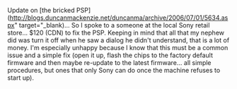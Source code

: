 Update on [the bricked PSP](http://blogs.duncanmackenzie.net/duncanma/archive/2006/07/01/5634.aspx" target="_blank)... So I spoke to a someone at the local Sony retail store... $120 (CDN) to fix the PSP. Keeping in mind that all that my nephew did was turn it off when he saw a dialog he didn't understand, that is a lot of money. I'm especially unhappy because I know that this must be a common issue and a simple fix (open it up, flash the chips to the factory default firmware and then maybe re-update to the latest firmware... all simple procedures, but ones that only Sony can do once the machine refuses to start up).